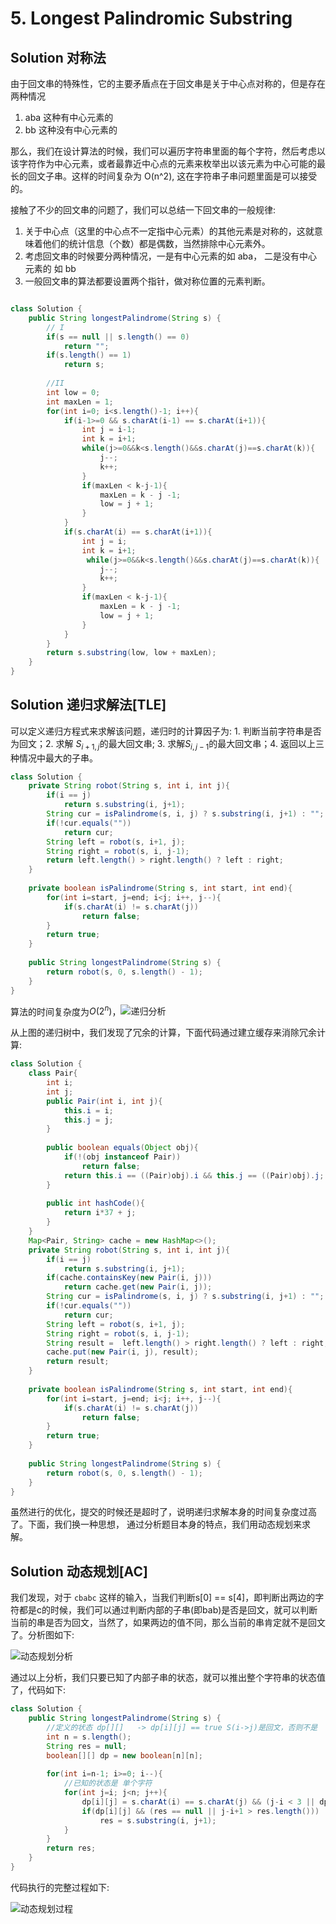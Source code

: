 # 5. Longest Palindromic Substring
## Solution 对称法
由于回文串的特殊性，它的主要矛盾点在于回文串是关于中心点对称的，但是存在两种情况

1. aba 这种有中心元素的
2. bb 这种没有中心元素的

那么，我们在设计算法的时候，我们可以遍历字符串里面的每个字符，然后考虑以该字符作为中心元素，或者最靠近中心点的元素来枚举出以该元素为中心可能的最长的回文子串。这样的时间复杂为 O(n^2), 这在字符串子串问题里面是可以接受的。

接触了不少的回文串的问题了，我们可以总结一下回文串的一般规律:

1. 关于中心点（这里的中心点不一定指中心元素）的其他元素是对称的，这就意味着他们的统计信息（个数）都是偶数，当然排除中心元素外。
2. 考虑回文串的时候要分两种情况，一是有中心元素的如 aba， 二是没有中心元素的 如 bb
3. 一般回文串的算法都要设置两个指针，做对称位置的元素判断。


```java

class Solution {
    public String longestPalindrome(String s) {
        // I
        if(s == null || s.length() == 0)
            return "";
        if(s.length() == 1)
            return s;
        
        //II
        int low = 0;
        int maxLen = 1;
        for(int i=0; i<s.length()-1; i++){
            if(i-1>=0 && s.charAt(i-1) == s.charAt(i+1)){
                int j = i-1;
                int k = i+1;
                while(j>=0&&k<s.length()&&s.charAt(j)==s.charAt(k)){
                    j--;
                    k++;
                }
                if(maxLen < k-j-1){
                    maxLen = k - j -1;
                    low = j + 1;
                }
            }
            if(s.charAt(i) == s.charAt(i+1)){
                int j = i;
                int k = i+1;
                 while(j>=0&&k<s.length()&&s.charAt(j)==s.charAt(k)){
                    j--;
                    k++;
                }
                if(maxLen < k-j-1){
                    maxLen = k - j -1;
                    low = j + 1;
                }
            }
        }
        return s.substring(low, low + maxLen);
    }
}
```

## Solution 递归求解法[TLE]

可以定义递归方程式来求解该问题，递归时的计算因子为: 1. 判断当前字符串是否为回文；2. 求解 $S_{i+1, j}$的最大回文串; 3. 求解$S_{i, j-1}$的最大回文串；4. 返回以上三种情况中最大的子串。

```java
class Solution {
    private String robot(String s, int i, int j){
        if(i == j)
            return s.substring(i, j+1);
        String cur = isPalindrome(s, i, j) ? s.substring(i, j+1) : "";
        if(!cur.equals(""))
            return cur;
        String left = robot(s, i+1, j);
        String right = robot(s, i, j-1);
        return left.length() > right.length() ? left : right;
    }
    
    private boolean isPalindrome(String s, int start, int end){
        for(int i=start, j=end; i<j; i++, j--){
            if(s.charAt(i) != s.charAt(j))
                return false;
        }
        return true;
    }
    
    public String longestPalindrome(String s) {
        return robot(s, 0, s.length() - 1);
    }
}
```

 算法的时间复杂度为$O(2^n)$，![递归分析](images/递归分析.png)

从上图的递归树中，我们发现了冗余的计算，下面代码通过建立缓存来消除冗余计算:

```java
class Solution {
    class Pair{
        int i;
        int j;
        public Pair(int i, int j){
            this.i = i;
            this.j = j;
        }
        
        public boolean equals(Object obj){
            if(!(obj instanceof Pair))
                return false;
            return this.i == ((Pair)obj).i && this.j == ((Pair)obj).j;
        }
        
        public int hashCode(){
            return i*37 + j;
        }
    }
    Map<Pair, String> cache = new HashMap<>();
    private String robot(String s, int i, int j){
        if(i == j)
            return s.substring(i, j+1);
        if(cache.containsKey(new Pair(i, j)))
            return cache.get(new Pair(i, j));
        String cur = isPalindrome(s, i, j) ? s.substring(i, j+1) : "";
        if(!cur.equals(""))
            return cur;
        String left = robot(s, i+1, j);
        String right = robot(s, i, j-1);
        String result =  left.length() > right.length() ? left : right;
        cache.put(new Pair(i, j), result);
        return result;
    }
    
    private boolean isPalindrome(String s, int start, int end){
        for(int i=start, j=end; i<j; i++, j--){
            if(s.charAt(i) != s.charAt(j))
                return false;
        }
        return true;
    }
    
    public String longestPalindrome(String s) {
        return robot(s, 0, s.length() - 1);
    }
}
```

虽然进行的优化，提交的时候还是超时了，说明递归求解本身的时间复杂度过高了。下面，我们换一种思想， 通过分析题目本身的特点，我们用动态规划来求解。

## Solution 动态规划[AC]

我们发现，对于 `cbabc` 这样的输入，当我们判断s[0] == s[4]，即判断出两边的字符都是c的时候，我们可以通过判断内部的子串(即bab)是否是回文，就可以判断当前的串是否为回文，当然了，如果两边的值不同，那么当前的串肯定就不是回文了。分析图如下:

![动态规划分析](images/动态规划分析.png)

通过以上分析，我们只要已知了内部子串的状态，就可以推出整个字符串的状态值了，代码如下:

```java
class Solution {
    public String longestPalindrome(String s) {
        //定义的状态 dp[][]   -> dp[i][j] == true S(i->j)是回文，否则不是
        int n = s.length();
        String res = null;
        boolean[][] dp = new boolean[n][n];
        
        for(int i=n-1; i>=0; i--){
            //已知的状态是 单个字符
            for(int j=i; j<n; j++){
                dp[i][j] = s.charAt(i) == s.charAt(j) && (j-i < 3 || dp[i+1][j-1]);
                if(dp[i][j] && (res == null || j-i+1 > res.length()))
                    res = s.substring(i, j+1);
            }
        }
        return res;
    }
}
```

代码执行的完整过程如下:

![动态规划过程](images/动态规划过程.png)

